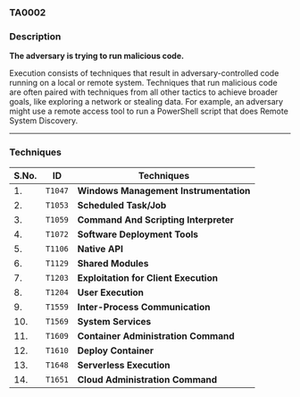 ### TA0002

### Description

**The adversary is trying to run malicious code.**

Execution consists of techniques that result in adversary-controlled code running on a local or remote system. Techniques that run malicious code are often paired with techniques from all other tactics to achieve broader goals, like exploring a network or stealing data. For example, an adversary might use a remote access tool to run a PowerShell script that does Remote System Discovery. 

---

### Techniques

| S.No. | ID | Techniques |
| --- | --- | --- |
| 1. | `T1047` | **Windows Management Instrumentation** |
| 2. | `T1053` | **Scheduled Task/Job** |
| 3. | `T1059` |  **Command And Scripting Interpreter** |
| 4. | `T1072` | **Software Deployment Tools** |
| 5. | `T1106` | **Native API** |
| 6. | `T1129` | **Shared Modules** |
| 7. | `T1203` | **Exploitation for Client Execution** |
| 8. | `T1204` | **User Execution** |
| 9. | `T1559` | **Inter-Process Communication** |
| 10. | `T1569` | **System Services** |
| 11. | `T1609` | **Container Administration Command** |
| 12. | `T1610` | **Deploy Container** |
| 13. | `T1648` | **Serverless Execution** |
| 14. | `T1651` | **Cloud Administration Command** |